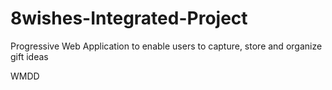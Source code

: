 # 8wishes-Integrated-Project
Progressive Web Application to enable users to capture, store and organize gift ideas

WMDD